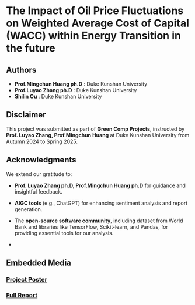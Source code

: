 # The Impact of Oil Price Fluctuations on Weighted Average Cost of Capital (WACC) within Energy Transition in the future

## Authors
- **Prof.Mingchun Huang ph.D** : Duke Kunshan University 
- **Prof.Luyao Zhang ph.D** : Duke Kunshan University 
- **Shilin Ou** : Duke Kunshan University 


## Disclaimer
This project was submitted as part of **Green Comp Projects**, instructed by **Prof. Luyao Zhang, Prof.Mingchun Huang** at Duke Kunshan University from Autumn 2024 to Spring 2025.

## Acknowledgments
We extend our gratitude to:
- **Prof. Luyao Zhang ph.D, Prof.Mingchun Huang ph.D** for guidance and insightful feedback.
- **AIGC tools** (e.g., ChatGPT) for enhancing sentiment analysis and report generation.
- The **open-source software community**, including dataset from World Bank and libraries like TensorFlow, Scikit-learn, and Pandas, for providing essential tools for our analysis.

- 
## Embedded Media

### [Project Poster](https://github.com/GreenComp-ERC/Shilin_ImpactOfFossilFeulPrice/blob/main/Doc/Poster%20.png)

### [Full Report](https://github.com/GreenComp-ERC/Shilin_ImpactOfFossilFeulPrice/blob/main/Doc/The%20impact%20of%20fossil%20fuels%20price%20on%20Weighted%20Average%20Cost%20of%20Capital%20(WACC)%20within%20energy%20transition%20projects%20in%20the%20future.pdf)
